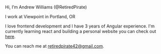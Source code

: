 Hi, I’m Andrew Williams (@RetiredPirate)

I work at Viewpoint in Portland, OR

I love frontend development and I have 3 years of Angular experience.
I'm currently learning react and building a personal website you can check out [here](https://www.retiredpirate.io).

You can reach me at retiredpirate42@gmail.com.
